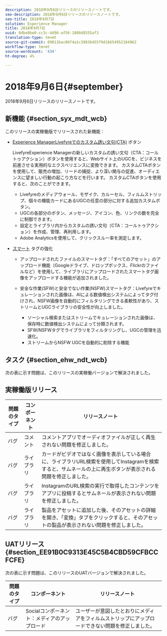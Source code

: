 ```yaml
---
description: 2018年9月6日リリースのリリースノートです。
seo-description: 2018年9月6日リリースのリリースノートです。
seo-title: 2018年9月7日
solution: Experience Manager
title: 2018年9月7日
uuid: 8dbe8be0-cc3c-4d96-af56-1808d8555af3
translation-type: tm+mt
source-git-commit: 09011bac06f4a1c39836455f9d16654952184962
workflow-type: tm+mt
source-wordcount: '434'
ht-degree: 4%

---
```



# 2018年9月6日{#september}

2018年9月6日リリースのリリースノートです。

## 新機能 {#section_syx_mdt_wcb}

このリリースの実稼働版でリリースされた新機能：

* [Experience ManagerLivefyreでのカスタム誘い文句(CTA)](/help/using/c-features-livefyre/c-call-to-action-button.md#topic_EBE23A0F827645E0A0C619DCF3872EE5) ボタン

   LivefyreExperience Managerの新しいカスタムの誘い文句（CTA：コールトゥアクション）ボタンを使用すると、Webサイト上のUGCを、ビジネスを前進させる実用的なエクスペリエンスに変換できます。 カスタムCTAボタンを使用して、販売の増加、リードの捕捉、より深い関与の促進、オーディエンスに望ましい行動の起こり方などを行います。 カスタムCTAボタンを使用すると、次のことができます。

   * Livefyreのメディアウォール、モザイク、カルーセル、フィルムストリップ、個々の機能カードにあるUGCの任意の部分に対する追加カスタムボタン。
   * UGCの各部分のボタン、メッセージ、アイコン、色、リンクの数を完全に制御できます。
   * 設定とライブラリ内からカスタムの誘い文句（CTA：コールトゥアクション）を作成、管理、再利用します。
   * Adobe Analyticsを使用して、クリックスルー率を測定します。

* [スマート](/help/using/c-features-livefyre/c-smart-tags/c-smart-tags.md#c_smart_tags) タグの強化

   * アップロードされたファイルのスマートタグ：「すべてのアセット」のアップロード機能（Googleドライブ、ドロップボックス、Flickrのファイルなど）を使用して、ライブラリにアップロードされたスマートタグ画像をアップロードする機能が追加されました。
   * 安全な作業(SFW)と安全でない作業(NSFW)スマートタグ：Livefyreでキュレーションされた画像は、AIによる数値検出システムによってタグ付けされ、NSFW画像を自動的にフィルタリングできる柔軟性があり、ストリームとUGCライブラリの安全性が向上しました。

      * ソーシャル検索またはストリームでキュレーションされた画像は、保存時に数値検出システムによって分類されます。
      * SFW/NSFWタグでライブラリをフィルタリングし、UGCの管理を迅速化。
      * ストリームからNSFW UGCを自動的に削除する機能

## タスク {#section_ehw_ndt_wcb}

次の表に示す問題は、このリリースの実稼働バージョンで解決されました。

## 実稼働版リリース

| **問題のタイプ** | **コンポーネント** | **リリースノート** |
|---|---|---|
| バグ | コメント | コメントアプリでオーディオファイルが正しく再生されない問題を修正しました。 |
| バグ | ライブラリ | カードがビデオではなく画像を表示している場合に、ライブラリURL検索を使用してInstagramを検索すると、サムネールの上に再生ボタンが表示される問題を修正しました。 |
| バグ | ライブラリ | InstagramのURL検索の実行で取得したコンテンツをアプリに投稿するとサムネールが表示されない問題を修正しました。 |
| バグ | ライブラリ | 製品をアセットに追加した後、そのアセットの詳細を開き、「変換」タブをクリックすると、そのアセットの製品が表示されない問題を修正しました。 |

## UATリリース{#section_EE91B0C9313E45C5B4CBD59CFBCCFCFE}

次の表に示す問題は、このリリースのUATバージョンで解決されました。

| **問題のタイプ** | **コンポーネント** | **リリースノート** |
|---|---|---|
| バグ | Socialコンポーネント：メディアのアップロード | ユーザーが意図したとおりにメディアをフィルムストリップにアップロードできない問題を修正しました。 |

